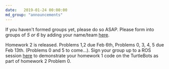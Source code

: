 ```yaml
---
date:   2019-01-24 00:00:00
md_group: "announcements"
---
```


If you haven't formed groups yet, please do so ASAP. Please form into groups of *5 or 6* by adding your name/team 
<a href="https://docs.google.com/spreadsheets/d/1XqVtdUDBXzeQyYXiddsOWzccT1WCfhCyTkoyhZa-B5o/edit?usp=sharing">here</a>.

Homework 2 is released. Problems 1,2 due Feb 6th, Problems 0, 3, 4, 5 due Feb 13th. (Problems 0 and 5 to come...).
Sign your group up to a ROS session <a href="https://docs.google.com/spreadsheets/d/16myCTR37SAwdj1FlQM7_xWYsjICLRKRtml5VSlIqhBA/edit?usp=sharing">here</a> to demonstrate your homework 1 code on the TurtleBots as part of homework 2 Problem 0.





